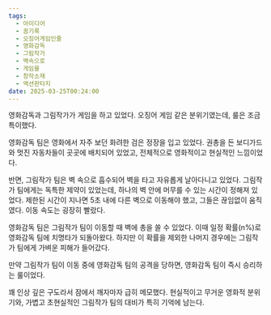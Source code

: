 ```yaml
---
tags:
  - 아이디어
  - 꿈기록
  - 오징어게임인줄
  - 영화감독
  - 그림작가
  - 벽속으로
  - 게임물
  - 창작소재
  - 액션판타지
date: 2025-03-25T00:24:00
---
```

영화감독과 그림작가가 게임을 하고 있었다. 오징어 게임 같은 분위기였는데, 룰은 조금 특이했다.

  

영화감독 팀은 영화에서 자주 보던 화려한 검은 정장을 입고 있었다. 권총을 든 보디가드와 멋진 자동차들이 곳곳에 배치되어 있었고, 전체적으로 영화적이고 현실적인 느낌이었다.

  

반면, 그림작가 팀은 벽 속으로 흡수되어 벽을 타고 자유롭게 날아다니고 있었다. 그림작가 팀에게는 독특한 제약이 있었는데, 하나의 벽 안에 머무를 수 있는 시간이 정해져 있었다. 제한된 시간이 지나면 5초 내에 다른 벽으로 이동해야 했고, 그들은 끊임없이 움직였다. 이동 속도는 굉장히 빨랐다.

  

영화감독 팀은 그림작가 팀이 이동할 때 벽에 총을 쏠 수 있었다. 이때 일정 확률(n%)로 영화감독 팀에 치명타가 되돌아왔다. 하지만 이 확률을 제외한 나머지 경우에는 그림작가 팀에게 가벼운 피해가 들어갔다.

  

만약 그림작가 팀이 이동 중에 영화감독 팀의 공격을 당하면, 영화감독 팀이 즉시 승리하는 룰이었다.

  

꽤 인상 깊은 구도라서 잠에서 깨자마자 급히 메모했다. 현실적이고 무거운 영화적 분위기와, 가볍고 초현실적인 그림작가 팀의 대비가 특히 기억에 남는다.